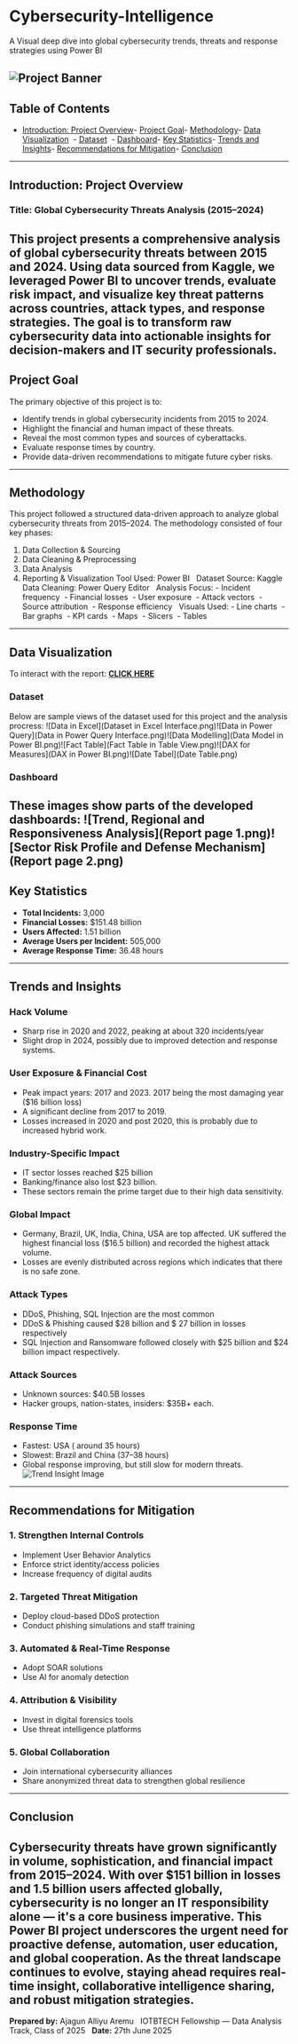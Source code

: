 # Cybersecurity-Intelligence
A Visual deep dive into global cybersecurity trends, threats and response strategies using Power BI

![Project Banner](https://your-image-link.com/banner.jpg)
---
## Table of Contents
- [ Introduction: Project Overview](#-introduction-project-overview)- [ Project Goal](#-project-goal)- [ Methodology](#-methodology)- [ Data Visualization](#-data-visualization)  - [ Dataset](#️-dataset)  - [ Dashboard](#️-dashboard)- [ Key Statistics](#-key-statistics)- [ Trends and Insights](#-trends-and-insights)- [ Recommendations for Mitigation](#-recommendations-for-mitigation)- [ Conclusion](#-conclusion)
---
## Introduction: Project Overview
### **Title:** Global Cybersecurity Threats Analysis (2015–2024)
This project presents a comprehensive analysis of global cybersecurity threats between 2015 and 2024. Using data sourced from Kaggle, we leveraged Power BI to uncover trends, evaluate risk impact, and visualize key threat patterns across countries, attack types, and response strategies. The goal is to transform raw cybersecurity data into actionable insights for decision-makers and IT security professionals.
---
## Project Goal
The primary objective of this project is to:
- Identify trends in global cybersecurity incidents from 2015 to 2024.
- Highlight the financial and human impact of these threats.
- Reveal the most common types and sources of cyberattacks.
- Evaluate response times by country.
- Provide data-driven recommendations to mitigate future cyber risks.
---
## Methodology
This project followed a structured data-driven approach to analyze global cybersecurity threats from 2015–2024. The methodology consisted of four key phases:
1. Data Collection & Sourcing
2. Data Cleaning & Preprocessing
3. Data Analysis 
4. Reporting & Visualization
Tool Used: Power BI  
Dataset Source: Kaggle  
Data Cleaning: Power Query Editor  
Analysis Focus: - Incident frequency  - Financial losses  - User exposure  - Attack vectors  - Source attribution  - Response efficiency  
Visuals Used: - Line charts  - Bar graphs  - KPI cards  - Maps  - Slicers  - Tables
---
## Data Visualization
 To interact with the report: [**CLICK HERE**](https://app.powerbi.com/view?r=eyJrIjoiNzMwZTNjZDItMjFhYy00OTM2LWI4MWEtNGZlMmI5MzAyODE0IiwidCI6ImI2NDU3ZDY4LTQzODgtNGMzYS04MjIyLTc0ZGU0NDU5ZDFlZiJ9)
### Dataset
Below are sample views of the dataset used for this project and the analysis procress:
![Data in Excel](Dataset in Excel Interface.png)![Data in Power Query](Data in Power Query Interface.png)![Data Modelling](Data Model in Power BI.png)![Fact Table](Fact Table in Table View.png)![DAX for Measures](DAX in Power BI.png)![Date Tabel](Date Table.png)

### Dashboard
These images show parts of the developed dashboards:
![Trend, Regional and Responsiveness Analysis](Report page 1.png)![Sector Risk Profile and Defense Mechanism](Report page 2.png)
---
## Key Statistics
- **Total Incidents:** 3,000
- **Financial Losses:** $151.48 billion
- **Users Affected:** 1.51 billion 
- **Average Users per Incident:** 505,000
- **Average Response Time:** 36.48 hours
---
## Trends and Insights
### Hack Volume
- Sharp rise in 2020 and 2022, peaking at about 320 incidents/year
- Slight drop in 2024, possibly due to improved detection and response systems.
### User Exposure & Financial Cost
- Peak impact years: 2017 and 2023. 2017 being the most damaging year ($16 billion loss)
- A significant decline from 2017 to 2019.
- Losses increased in 2020 and post 2020, this is probably due to increased hybrid work.
### Industry-Specific Impact
- IT sector losses reached $25 billion
- Banking/finance also lost $23 billion.
- These sectors remain the prime target due to their high data sensitivity.
### Global Impact
- Germany, Brazil, UK, India, China, USA are top affected.  UK suffered the highest financial loss ($16.5 billion) and recorded the highest attack volume.
- Losses are evenly distributed across regions which indicates that there is no safe zone.
### Attack Types
- DDoS, Phishing, SQL Injection are the most common
- DDoS & Phishing caused $28 billion and $ 27 billion in losses respectively
- SQL Injection and Ransomware followed closely with $25 billion and $24 billion impact respectively.
### Attack Sources
- Unknown sources: $40.5B losses
- Hacker groups, nation-states, insiders: $35B+ each.
### Response Time
- Fastest: USA ( around 35 hours)
- Slowest: Brazil and China (37–38 hours)
- Global response improving, but still slow for modern threats.
![Trend Insight Image](https://your-image-link.com/trend-insight.jpg)
---
## Recommendations for Mitigation
### 1. Strengthen Internal Controls
- Implement User Behavior Analytics
- Enforce strict identity/access policies
- Increase frequency of digital audits
### 2. Targeted Threat Mitigation
- Deploy cloud-based DDoS protection
- Conduct phishing simulations and staff training
### 3. Automated & Real-Time Response
- Adopt SOAR solutions
- Use AI for anomaly detection
### 4. Attribution & Visibility
- Invest in digital forensics tools
- Use threat intelligence platforms
### 5. Global Collaboration
- Join international cybersecurity alliances
- Share anonymized threat data to strengthen global resilience
---
## Conclusion
Cybersecurity threats have grown significantly in volume, sophistication, and financial impact from 2015–2024. With over **$151 billion** in losses and **1.5 billion** users affected globally, cybersecurity is no longer an IT responsibility alone — it's a **core business imperative**.
This Power BI project underscores the urgent need for **proactive defense, automation, user education, and global cooperation**. As the threat landscape continues to evolve, staying ahead requires real-time insight, collaborative intelligence sharing, and robust mitigation strategies.
---
**Prepared by:** Ajagun Alliyu Aremu  
                  IOTBTECH Fellowship — Data Analysis Track, Class of 2025  
**Date:** 27th June 2025
